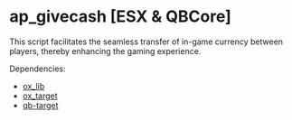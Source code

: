 # ap_givecash [ESX & QBCore]
This script facilitates the seamless transfer of in-game currency between players, thereby enhancing the gaming experience.

Dependencies:

* [ox_lib ](https://github.com/overextended/ox_lib/releases)
* [ox_target](https://github.com/overextended/ox_target/releases)
* [qb-target](https://github.com/qbcore-framework/qb-target)
